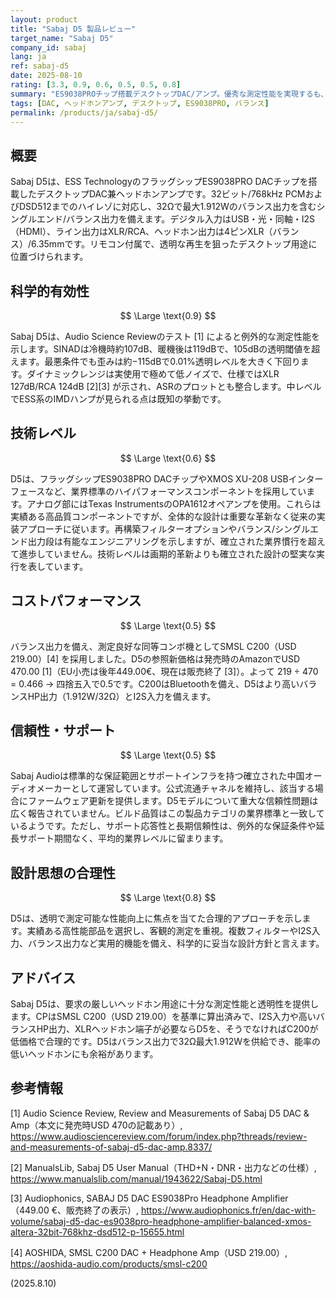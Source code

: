 ```yaml
---
layout: product
title: "Sabaj D5 製品レビュー"
target_name: "Sabaj D5"
company_id: sabaj
lang: ja
ref: sabaj-d5
date: 2025-08-10
rating: [3.3, 0.9, 0.6, 0.5, 0.5, 0.8]
summary: "ES9038PROチップ搭載デスクトップDAC/アンプ。優秀な測定性能を実現するも、より安価な代替品との競争に直面"
tags: [DAC, ヘッドホンアンプ, デスクトップ, ES9038PRO, バランス]
permalink: /products/ja/sabaj-d5/
---
```


## 概要

Sabaj D5は、ESS TechnologyのフラッグシップES9038PRO DACチップを搭載したデスクトップDAC兼ヘッドホンアンプです。32ビット/768kHz PCMおよびDSD512までのハイレゾに対応し、32Ωで最大1.912Wのバランス出力を含むシングルエンド/バランス出力を備えます。デジタル入力はUSB・光・同軸・I2S（HDMI）、ライン出力はXLR/RCA、ヘッドホン出力は4ピンXLR（バランス）/6.35mmです。リモコン付属で、透明な再生を狙ったデスクトップ用途に位置づけられます。

## 科学的有効性

$$ \Large \text{0.9} $$

Sabaj D5は、Audio Science Reviewのテスト [1] によると例外的な測定性能を示します。SINADは冷機時約107dB、暖機後は119dBで、105dBの透明閾値を超えます。最悪条件でも歪みは約−115dBで0.01%透明レベルを大きく下回ります。ダイナミックレンジは実使用で極めて低ノイズで、仕様ではXLR 127dB/RCA 124dB [2][3] が示され、ASRのプロットとも整合します。中レベルでESS系のIMDハンプが見られる点は既知の挙動です。

## 技術レベル

$$ \Large \text{0.6} $$

D5は、フラッグシップES9038PRO DACチップやXMOS XU-208 USBインターフェースなど、業界標準のハイパフォーマンスコンポーネントを採用しています。アナログ部にはTexas InstrumentsのOPA1612オペアンプを使用。これらは実績ある高品質コンポーネントですが、全体的な設計は重要な革新なく従来の実装アプローチに従います。再構築フィルターオプションやバランス/シングルエンド出力段は有能なエンジニアリングを示しますが、確立された業界慣行を超えて進歩していません。技術レベルは画期的革新よりも確立された設計の堅実な実行を表しています。

## コストパフォーマンス

$$ \Large \text{0.5} $$

バランス出力を備え、測定良好な同等コンボ機としてSMSL C200（USD 219.00）[4] を採用しました。D5の参照新価格は発売時のAmazonでUSD 470.00 [1]（EU小売は後年449.00€、現在は販売終了 [3]）。よって 219 ÷ 470 = 0.466 → 四捨五入で0.5です。C200はBluetoothを備え、D5はより高いバランスHP出力（1.912W/32Ω）とI2S入力を備えます。

## 信頼性・サポート

$$ \Large \text{0.5} $$

Sabaj Audioは標準的な保証範囲とサポートインフラを持つ確立された中国オーディオメーカーとして運営しています。公式流通チャネルを維持し、該当する場合にファームウェア更新を提供します。D5モデルについて重大な信頼性問題は広く報告されていません。ビルド品質はこの製品カテゴリの業界標準と一致しているようです。ただし、サポート応答性と長期信頼性は、例外的な保証条件や延長サポート期間なく、平均的業界レベルに留まります。

## 設計思想の合理性

$$ \Large \text{0.8} $$

D5は、透明で測定可能な性能向上に焦点を当てた合理的アプローチを示します。実績ある高性能部品を選択し、客観的測定を重視。複数フィルターやI2S入力、バランス出力など実用的機能を備え、科学的に妥当な設計方針と言えます。

## アドバイス

Sabaj D5は、要求の厳しいヘッドホン用途に十分な測定性能と透明性を提供します。CPはSMSL C200（USD 219.00）を基準に算出済みで、I2S入力や高いバランスHP出力、XLRヘッドホン端子が必要ならD5を、そうでなければC200が低価格で合理的です。D5はバランス出力で32Ω最大1.912Wを供給でき、能率の低いヘッドホンにも余裕があります。

## 参考情報

[1] Audio Science Review, Review and Measurements of Sabaj D5 DAC & Amp（本文に発売時USD 470の記載あり）, https://www.audiosciencereview.com/forum/index.php?threads/review-and-measurements-of-sabaj-d5-dac-amp.8337/

[2] ManualsLib, Sabaj D5 User Manual（THD+N・DNR・出力などの仕様）, https://www.manualslib.com/manual/1943622/Sabaj-D5.html

[3] Audiophonics, SABAJ D5 DAC ES9038Pro Headphone Amplifier（449.00 €、販売終了の表示）, https://www.audiophonics.fr/en/dac-with-volume/sabaj-d5-dac-es9038pro-headphone-amplifier-balanced-xmos-altera-32bit-768khz-dsd512-p-15655.html

[4] AOSHIDA, SMSL C200 DAC + Headphone Amp（USD 219.00）, https://aoshida-audio.com/products/smsl-c200

(2025.8.10)